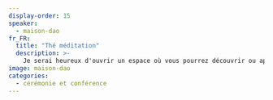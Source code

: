 ```yaml
---
display-order: 15
speaker:
  - maison-dao
fr_FR:
  title: "Thé méditation"
  description: >-
    Je serai heureux d'ouvrir un espace où vous pourrez découvrir ou approfondir le lien entre la Voie du thé et la méditation, en passant par la posture d'assise et la dégustation. Je souhaite aussi vous partager des clés de pratique du 生活禪 Shēnghuó Chán, le zen du quotidien. 
image: maison-dao
categories:
  - cérémonie et conférence
---
```

